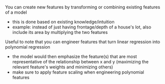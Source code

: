 You can create new features by transforming or combining existing features of a model
- this is done based on existing knowledge/intuition
- example: instead of just having frontage/depth of a house's lot, also include its area by multiplying the two features

Useful to note that you can engineer features that turn linear regression into polynomial regression
- the model would then emphasize the feature(s) that are most representative of the relationship between x and y (maximizing the relevant feature's weights and minimizing others)
- make sure to apply feature scaling when engineering polynomial features